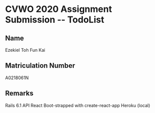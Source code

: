 # CVWO 2020 Assignment Submission -- TodoList

## Name
Ezekiel Toh Fun Kai

## Matriculation Number
A0218061N

## Remarks
Rails 6.1 API
React Boot-strapped with create-react-app
Heroku (local)